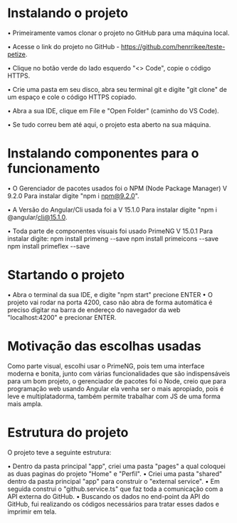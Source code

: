 # Instalando o projeto

• Primeiramente vamos clonar o projeto no GitHub para uma máquina local.

• Acesse o link do projeto no GitHub - https://github.com/henrrikee/teste-petize.

• Clique no botão verde do lado esquerdo "<> Code", copie o código HTTPS.

• Crie uma pasta em seu disco, abra seu terminal git e digite "git clone" de um espaço e cole o código HTTPS copiado.

• Abra a sua IDE,  clique em File e "Open Folder" (caminho do VS Code).

• Se tudo correu bem até aqui, o projeto esta aberto na sua máquina.

# Instalando componentes para o funcionamento

• O Gerenciador de pacotes usados foi o NPM (Node Package Manager) V 9.2.0
Para instalar digite "npm i npm@9.2.0".

• A Versão do Angular/Cli usada foi a V 15.1.0
Para instalar digite "npm i @angular/cli@15.1.0.

• Toda parte de componentes visuais foi usado PrimeNG V 15.0.1
Para instalar digite:
npm install primeng --save
npm install primeicons --save
npm install primeflex --save

# Startando o projeto

• Abra o terminal da sua IDE, e digite "npm start" precione ENTER
• O projeto vai rodar na porta 4200, caso não abra de forma automática é preciso digitar na barra de endereço
do navegador da web "localhost:4200" e precionar ENTER.

# Motivação das escolhas usadas

Como parte visual, escolhi usar o PrimeNG, pois tem uma interface moderna e bonita, junto com várias funcionalidades
que são indispensáveis para um bom projeto, o gerenciador de pacotes foi o Node, creio que para programação web usando Angular
ela venha ser o mais apropiado, pois é leve e multiplatadorma, também permite trabalhar com JS de uma forma mais ampla.

# Estrutura do projeto

O projeto teve a seguinte estrutura:

• Dentro da pasta principal "app", criei uma pasta "pages" a qual coloquei as duas paginas do projeto "Home" e "Perfil".
• Criei uma pasta "shared" dentro da pasta principal "app" para construir o "external service".
• Em seguida construi o "github.service.ts" que faz toda a comunicação com a API externa do GitHub.
• Buscando os dados no end-point da API do GitHub, fui realizando os códigos necessários para tratar esses dados e imprimir em tela.


